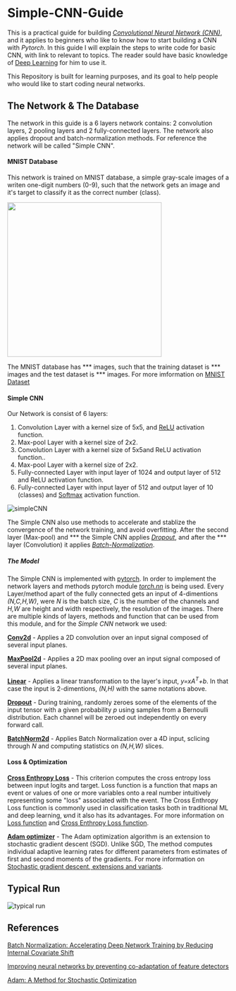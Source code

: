 # Simple-CNN-Guide
This is a practical guide for building [*Convolutional Neural Network (CNN)*](https://en.wikipedia.org/wiki/Convolutional_neural_network), and it applies to beginners who like to know how to start building a CNN with *Pytorch*.
In this guide I will explain the steps to write code for basic CNN, with link to relevant to topics. The reader sould have basic knowledge of [Deep Learning](https://en.wikipedia.org/wiki/Deep_learning) for him to use it. 

This Repository is built for learning purposes, and its goal to help people who would like to start coding neural networks.

## The Network & The Database
The network in this guide is a 6 layers network contains: 2 convolution layers, 2 pooling layers and 2 fully-connected layers. The network also applies dropout and batch-normalization methods. For reference the network will be called "Simple CNN".
#### MNIST Database
This network is trained on MNIST database, a simple gray-scale images of a writen one-digit numbers (0-9), such that the network gets an image and it's target to classify it as the correct number (class).

<img src="https://user-images.githubusercontent.com/34989887/204675687-03f39aeb-1039-4abc-aec5-7f1d6cbbe52e.png" width="350" height="350"/>

The MNIST database has *** images, such that the training dataset is *** images and the test dataset is *** images.
For more imformation on [MNIST Dataset](https://en.wikipedia.org/wiki/MNIST_database)

#### Simple CNN
Our Network is consist of 6 layers:
1. Convolution Layer with a kernel size of 5x5, and [ReLU](https://en.wikipedia.org/wiki/Rectifier_(neural_networks)) activation function.
2. Max-pool Layer with a kernel size of 2x2.
3. Convolution Layer with a kernel size of 5x5and ReLU activation function..
4. Max-pool Layer with a kernel size of 2x2.
5. Fully-connected Layer with input layer of 1024 and output layer of 512 and ReLU activation function.
6. Fully-connected Layer with input layer of 512 and output layer of 10 (classes) and [Softmax](https://en.wikipedia.org/wiki/Softmax_function) activation function.

![simpleCNN](https://user-images.githubusercontent.com/34989887/204676252-09675c21-71c9-42fb-8d7e-ee22d1d6a692.png)

The Simple CNN also use methods to accelerate and stablize the convergence of the network training, and avoid overfitting. 
After the second layer (Max-pool) and *** the Simple CNN applies [*Dropout*](https://en.wikipedia.org/wiki/Dilution_(neural_networks)), and after the *** layer (Convolution) it applies [*Batch-Normalization*](https://en.wikipedia.org/wiki/Batch_normalization).

##### The Model
The Simple CNN is implemented with [pytorch](https://pytorch.org/). In order to implement the network layers and methods pytorch module [*torch.nn*](https://pytorch.org/docs/stable/nn.html) is being used. Every Layer/method apart of the fully connected gets an input of 4-dimentions *(N,C,H,W)*, were *N* is the batch size, *C* is the number of the channels and *H,W* are height and width respectively, the resolution of the images.
There are multiple kinds of layers, methods and function that can be used from this module, and for the *Simple CNN* network we used:

[**Conv2d**](https://pytorch.org/docs/stable/generated/torch.nn.Conv2d.html) - Applies a 2D convolution over an input signal composed of several input planes.

[**MaxPool2d**](https://pytorch.org/docs/stable/generated/torch.nn.MaxPool2d.html) - Applies a 2D max pooling over an input signal composed of several input planes.

[**Linear**](https://pytorch.org/docs/stable/generated/torch.nn.Linear.html) - Applies a linear transformation to the layer's input, *y=xA<sup>T</sup>+b*. In that case the input is 2-dimentions, *(N,H)* with the same notations above.

[**Dropout**](https://pytorch.org/docs/stable/generated/torch.nn.Dropout.html) - During training, randomly zeroes some of the elements of the input tensor with a given probability *p* using samples from a Bernoulli distribution. Each channel will be zeroed out independently on every forward call.

[**BatchNorm2d**](https://pytorch.org/docs/stable/generated/torch.nn.BatchNorm2d.html) - Applies Batch Normalization over a 4D input, sclicing through *N* and computing statistics on *(N,H,W)* slices.

#### Loss & Optimization
[**Cross Enthropy Loss**](https://pytorch.org/docs/stable/generated/torch.nn.CrossEntropyLoss.html) - This criterion computes the cross entropy loss between input logits and target. Loss function is a function that maps an event or values of one or more variables onto a real number intuitively representing some "loss" associated with the event. The Cross Enthropy Loss function is commonly used in classification tasks both in traditional ML and deep learning, שnd it also has its advantages. For more information on [Loss function](https://en.wikipedia.org/wiki/Loss_function) and [Cross Enthropy Loss function](https://wandb.ai/sauravmaheshkar/cross-entropy/reports/What-Is-Cross-Entropy-Loss-A-Tutorial-With-Code--VmlldzoxMDA5NTMx). 

[**Adam optimizer**](https://pytorch.org/docs/stable/generated/torch.optim.Adam.html) - The Adam optimization algorithm is an extension to stochastic gradient descent (SGD). Unlike SGD, The method computes individual adaptive learning rates for different parameters from estimates of first and second moments of the gradients. For more information on [Stochastic gradient descent, extensions and variants](https://en.wikipedia.org/wiki/Stochastic_gradient_descent).

## Typical Run

![typical run](https://user-images.githubusercontent.com/34989887/204856007-94cd86df-e96f-4356-996c-732e2f7ba624.png)

## References
[Batch Normalization: Accelerating Deep Network Training by Reducing Internal Covariate Shift](https://arxiv.org/abs/1502.03167)

[Improving neural networks by preventing co-adaptation of feature detectors](https://arxiv.org/abs/1207.0580)

[Adam: A Method for Stochastic Optimization](https://arxiv.org/abs/1412.6980)

